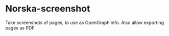 # Norska-screenshot

Take screenshots of pages, to use as OpenGraph info. Also allow exporting pages
as PDF.
